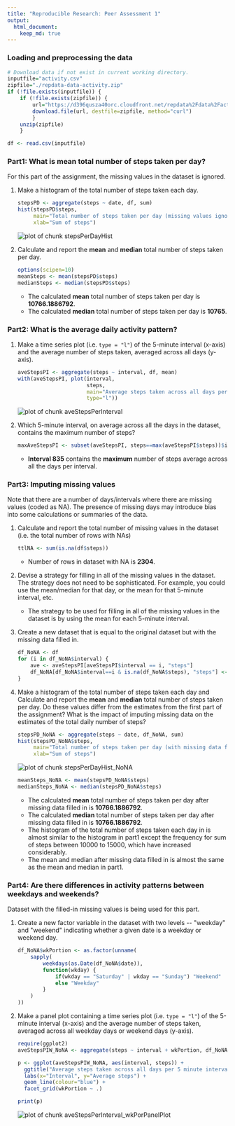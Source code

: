 ```yaml
---
title: "Reproducible Research: Peer Assessment 1"
output: 
  html_document:
    keep_md: true
---
```




### Loading and preprocessing the data


```r
# Download data if not exist in current working directory.
inputfile="activity.csv"
zipfile="./repdata-data-activity.zip"
if (!file.exists(inputfile)) {
    if (!file.exists(zipfile)) {
        url="https://d396qusza40orc.cloudfront.net/repdata%2Fdata%2Factivity.zip"
        download.file(url, destfile=zipfile, method="curl")
        }
    unzip(zipfile)
    }

df <- read.csv(inputfile)
```

### Part1: What is mean total number of steps taken per day?

For this part of the assignment, the missing values in the dataset is ignored.

1. Make a histogram of the total number of steps taken each day.
    
    ```r
    stepsPD <- aggregate(steps ~ date, df, sum)
    hist(stepsPD$steps,
         main="Total number of steps taken per day (missing values ignored)",
         xlab="Sum of steps")
    ```
    
    ![plot of chunk stepsPerDayHist](figure/stepsPerDayHist-1.png) 

2. Calculate and report the **mean** and **median** total number of steps taken per day.
    
    ```r
    options(scipen=10)
    meanSteps <- mean(stepsPD$steps)
    medianSteps <- median(stepsPD$steps)
    ```
    - The calculated **mean** total number of steps taken per day is **10766.1886792**.  
    - The calculated **median** total number of steps taken per day is **10765**.

### Part2: What is the average daily activity pattern?

1. Make a time series plot (i.e. `type = "l"`) of the 5-minute interval (x-axis) and the average number of steps taken, averaged across all days (y-axis).

    
    ```r
    aveStepsPI <- aggregate(steps ~ interval, df, mean)
    with(aveStepsPI, plot(interval,
                          steps,
                          main="Average steps taken across all days per 5 minute interval",
                          type="l"))
    ```
    
    ![plot of chunk aveStepsPerInterval](figure/aveStepsPerInterval-1.png) 

2. Which 5-minute interval, on average across all the days in the dataset, contains the maximum number of steps?
    
    ```r
    maxAveStepsPI <- subset(aveStepsPI, steps==max(aveStepsPI$steps))$interval
    ```
    - **Interval 835** contains the **maximum** number of steps average across all the days per interval. 

### Part3: Imputing missing values

Note that there are a number of days/intervals where there are missing values (coded as NA). The presence of missing days may introduce bias into some calculations or summaries of the data.

1. Calculate and report the total number of missing values in the dataset (i.e. the total number of rows with NAs)

    
    ```r
    ttlNA <- sum(is.na(df$steps))
    ```
    - Number of rows in dataset with NA is **2304**.


2. Devise a strategy for filling in all of the missing values in the dataset. The strategy does not need to be sophisticated. For example, you could use the mean/median for that day, or the mean for that 5-minute interval, etc.
    - The strategy to be used for filling in all of the missing values in the dataset is by using the mean for each 5-minute interval.


3. Create a new dataset that is equal to the original dataset but with the missing data filled in.
    
    ```r
    df_NoNA <- df
    for (i in df_NoNA$interval) {
        ave <- aveStepsPI[aveStepsPI$interval == i, "steps"]
        df_NoNA[df_NoNA$interval==i & is.na(df_NoNA$steps), "steps"] <- ave
    }
    ```

4. Make a histogram of the total number of steps taken each day and Calculate and report the **mean** and **median** total number of steps taken per day. Do these values differ from the estimates from the first part of the assignment? What is the impact of imputing missing data on the estimates of the total daily number of steps?
    
    ```r
    stepsPD_NoNA <- aggregate(steps ~ date, df_NoNA, sum)
    hist(stepsPD_NoNA$steps,
         main="Total number of steps taken per day (with missing data filled in)",
         xlab="Sum of steps")
    ```
    
    ![plot of chunk stepsPerDayHist_NoNA](figure/stepsPerDayHist_NoNA-1.png) 
    
    
    ```r
    meanSteps_NoNA <- mean(stepsPD_NoNA$steps)
    medianSteps_NoNA <- median(stepsPD_NoNA$steps)
    ```
    - The calculated **mean** total number of steps taken per day after missing data filled in is **10766.1886792**.  
    - The calculated **median** total number of steps taken per day after missing data filled in is **10766.1886792**.   
    - The histogram of the total number of steps taken each day in is almost similar to the histogram in part1 except the frequency for sum of steps between 10000 to 15000, which have increased considerably. 
    - The mean and median after missing data filled in is almost the same as the mean and median in part1.

### Part4: Are there differences in activity patterns between weekdays and weekends?

Dataset with the filled-in missing values is being used for this part.

1. Create a new factor variable in the dataset with two levels -- "weekday" and "weekend" indicating whether a given date is a weekday or weekend day.
    
    ```r
    df_NoNA$wkPortion <- as.factor(unname(
        sapply(
            weekdays(as.Date(df_NoNA$date)),
            function(wkday) {
                if(wkday == "Saturday" | wkday == "Sunday") "Weekend"
                else "Weekday"
            }
        )
    ))
    ```

2. Make a panel plot containing a time series plot (i.e. `type = "l"`) of the 5-minute interval (x-axis) and the average number of steps taken, averaged across all weekday days or weekend days (y-axis). 
    
    ```r
    require(ggplot2)
    aveStepsPIW_NoNA <- aggregate(steps ~ interval + wkPortion, df_NoNA, mean)
    
    p <- ggplot(aveStepsPIW_NoNA, aes(interval, steps)) +
      ggtitle("Average steps taken across all days per 5 minute interval\non Weekend and Weekdays") +
      labs(x="Interval", y="Average steps") +
      geom_line(colour="blue") +
      facet_grid(wkPortion ~ .)
    
    print(p)
    ```
    
    ![plot of chunk aveStepsPerInterval_wkPorPanelPlot](figure/aveStepsPerInterval_wkPorPanelPlot-1.png) 
